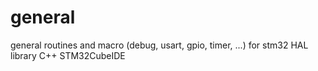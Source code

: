 # general
general routines and macro (debug,  usart, gpio, timer, ...) for stm32 
HAL library
C++ STM32CubeIDE
